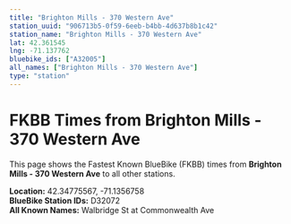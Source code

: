 ```yaml
---
title: "Brighton Mills - 370 Western Ave"
station_uuid: "906713b5-0f59-6eeb-b4bb-4d637b8b1c42"
station_name: "Brighton Mills - 370 Western Ave"
lat: 42.361545
lng: -71.137762
bluebike_ids: ["A32005"]
all_names: ["Brighton Mills - 370 Western Ave"]
type: "station"
---
```


# FKBB Times from Brighton Mills - 370 Western Ave

This page shows the Fastest Known BlueBike (FKBB) times from **Brighton Mills - 370 Western Ave** to all other stations.

**Location:** 42.34775567, -71.1356758  
**BlueBike Station IDs:** D32072  
**All Known Names:** Walbridge St at Commonwealth Ave


